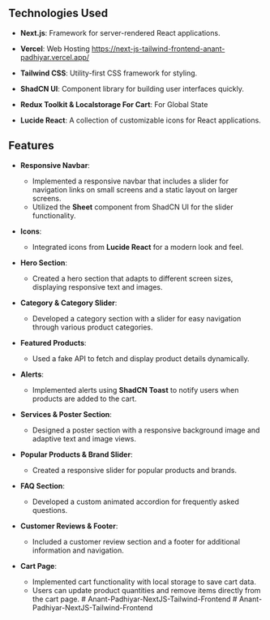 ## Technologies Used

- **Next.js**: Framework for server-rendered React applications.


- **Vercel**: Web Hosting
https://next-js-tailwind-frontend-anant-padhiyar.vercel.app/

- **Tailwind CSS**: Utility-first CSS framework for styling.

- **ShadCN UI**: Component library for building user interfaces quickly.

- **Redux Toolkit & Localstorage For Cart**: 
For Global State

- **Lucide React**: A collection of customizable icons for React applications.

## Features

- **Responsive Navbar**: 
  - Implemented a responsive navbar that includes a slider for navigation links on small screens and a static layout on larger screens.
  - Utilized the **Sheet** component from ShadCN UI for the slider functionality.

- **Icons**: 
  - Integrated icons from **Lucide React** for a modern look and feel.

- **Hero Section**: 
  - Created a hero section that adapts to different screen sizes, displaying responsive text and images.

- **Category & Category Slider**: 
  - Developed a category section with a slider for easy navigation through various product categories.

- **Featured Products**: 
  - Used a fake API to fetch and display product details dynamically.

- **Alerts**: 
  - Implemented alerts using **ShadCN Toast** to notify users when products are added to the cart.

- **Services & Poster Section**: 
  - Designed a poster section with a responsive background image and adaptive text and image views.

- **Popular Products & Brand Slider**: 
  - Created a responsive slider for popular products and brands.

- **FAQ Section**: 
  - Developed a custom animated accordion for frequently asked questions.

- **Customer Reviews & Footer**: 
  - Included a customer review section and a footer for additional information and navigation.

- **Cart Page**: 
  - Implemented cart functionality with local storage to save cart data.
  - Users can update product quantities and remove items directly from the cart page.
#   A n a n t - P a d h i y a r - N e x t J S - T a i l w i n d - F r o n t e n d  
 #   A n a n t - P a d h i y a r - N e x t J S - T a i l w i n d - F r o n t e n d  
 
